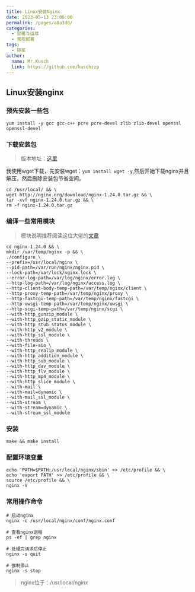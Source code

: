 ```yaml
---
title: Linux安装Nginx
date: 2023-05-13 23:06:00
permalink: /pages/a8a3d0/
categories:
  - 部署与运维
  - 常规部署
tags:
  - 随笔
author: 
  name: Mr.Kusch
  link: https://github.com/kuschzzp
---
```

## Linux安装nginx

### 预先安装一些包

```shell
yum install -y gcc gcc-c++ pcre pcre-devel zlib zlib-devel openssl openssl-devel
```

### 下载安装包

> 版本地址：[这里](http://nginx.org/download/)

我使用wget下载，先安装wget：`yum install wget -y`,然后开始下载nginx并且解压，然后删除安装包节省空间。
```shell
cd /usr/local/ && \
wget http://nginx.org/download/nginx-1.24.0.tar.gz && \
tar -xvf nginx-1.24.0.tar.gz && \
rm -f nginx-1.24.0.tar.gz
```

### 编译一些常用模块
> 模块说明推荐阅读这位大佬的[文章](https://www.cnblogs.com/makecode/articles/9996639.html)
```shell
cd nginx-1.24.0 && \
mkdir /var/temp/nginx -p && \
./configure \
--prefix=/usr/local/nginx \
--pid-path=/var/run/nginx/nginx.pid \
--lock-path=/var/lock/nginx.lock \
--error-log-path=/var/log/nginx/error.log \
--http-log-path=/var/log/nginx/access.log \
--http-client-body-temp-path=/var/temp/nginx/client \
--http-proxy-temp-path=/var/temp/nginx/proxy \
--http-fastcgi-temp-path=/var/temp/nginx/fastcgi \
--http-uwsgi-temp-path=/var/temp/nginx/uwsgi \
--http-scgi-temp-path=/var/temp/nginx/scgi \
--with-http_gunzip_module \
--with-http_gzip_static_module \
--with-http_stub_status_module \
--with-http_v2_module \
--with-http_ssl_module \
--with-threads \
--with-file-aio \
--with-http_realip_module \
--with-http_addition_module \
--with-http_sub_module \
--with-http_dav_module \
--with-http_flv_module \
--with-http_mp4_module \
--with-http_slice_module \
--with-mail \
--with-mail=dynamic \
--with-mail_ssl_module \
--with-stream \
--with-stream=dynamic \
--with-stream_ssl_module 
```

### 安装
```shell
make && make install
```

### 配置环境变量
```shell
echo 'PATH=$PATH:/usr/local/nginx/sbin' >> /etc/profile && \
echo 'export PATH' >> /etc/profile && \
source /etc/profile && \
nginx -V
```

### 常用操作命令

```shell
# 启动nginx
nginx -c /usr/local/nginx/conf/nginx.conf

# 查看nginx进程
ps -ef | grep nginx

# 处理完请求后停止
nginx -s quit

# 强制停止
nginx -s stop

```

> nginx位于：/usr/local/nginx
